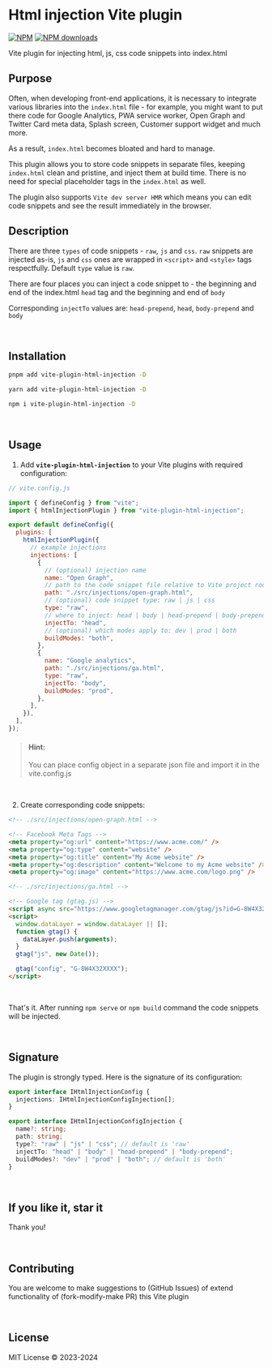 # Html injection Vite plugin

[![NPM](https://img.shields.io/npm/v/vite-plugin-html-injection)](https://www.npmjs.com/package/vite-plugin-html-injection)
[![NPM downloads](https://img.shields.io/npm/dt/vite-plugin-html-injection)](https://www.npmjs.com/package/vite-plugin-html-injection)

Vite plugin for injecting html, js, css code snippets into index.html

## Purpose

Often, when developing front-end applications, it is necessary to integrate various libraries into the `index.html` file - for example, you might want to put there code for Google Analytics, PWA service worker, Open Graph and Twitter Card meta data, Splash screen, Customer support widget and much more.

As a result, `index.html` becomes bloated and hard to manage.

This plugin allows you to store code snippets in separate files, keeping `index.html` clean and pristine, and inject them at build time. There is no need for special placeholder tags in the `index.html` as well.

The plugin also supports `Vite dev server HMR` which means you can edit code snippets and see the result immediately in the browser.

## Description

There are three `types` of code snippets - `raw`, `js` and `css`. `raw` snippets are injected as-is, `js` and `css` ones are wrapped in `<script>` and `<style>` tags respectfully. Default `type` value is `raw`.

There are four places you can inject a code snippet to - the beginning and end of the index.html `head` tag and the beginning and end of `body`

Corresponding `injectTo` values are: `head-prepend`, `head`, `body-prepend` and `body`

<br>

## Installation

```bash
pnpm add vite-plugin-html-injection -D
```
```bash
yarn add vite-plugin-html-injection -D
```
```bash
npm i vite-plugin-html-injection -D
```

<br>

## Usage

1. Add **`vite-plugin-html-injection`** to your Vite plugins with required configuration:

```js
// vite.config.js

import { defineConfig } from "vite";
import { htmlInjectionPlugin } from "vite-plugin-html-injection";

export default defineConfig({
  plugins: [
    htmlInjectionPlugin({
      // example injections
      injections: [
        {
          // (optional) injection name
          name: "Open Graph",
          // path to the code snippet file relative to Vite project root
          path: "./src/injections/open-graph.html",
          // (optional) code snippet type: raw | js | css
          type: "raw",
          // where to inject: head | body | head-prepend | body-prepend
          injectTo: "head",
          // (optional) which modes apply to: dev | prod | both
          buildModes: "both",
        },
        {
          name: "Google analytics",
          path: "./src/injections/ga.html",
          type: "raw",
          injectTo: "body",
          buildModes: "prod",
        },
      ],
    }),
  ],
});
```

> #### Hint:
>
> You can place config object in a separate json file and import it in the vite.config.js

<br>

2. Create corresponding code snippets:

```html
<!-- ./src/injections/open-graph.html -->

<!-- Facebook Meta Tags -->
<meta property="og:url" content="https://www.acme.com/" />
<meta property="og:type" content="website" />
<meta property="og:title" content="My Acme website" />
<meta property="og:description" content="Welcome to my Acme website" />
<meta property="og:image" content="https://www.acme.com/logo.png" />
```

```html
<!-- ./src/injections/ga.html -->

<!-- Google tag (gtag.js) -->
<script async src="https://www.googletagmanager.com/gtag/js?id=G-8W4X32XXXX" />
<script>
  window.dataLayer = window.dataLayer || [];
  function gtag() {
    dataLayer.push(arguments);
  }
  gtag("js", new Date());

  gtag("config", "G-8W4X32XXXX");
</script>
```

<br>

That's it. After running `npm serve` or `npm build` command the code snippets will be injected.

<br>

## Signature

The plugin is strongly typed. Here is the signature of its configuration:

```ts
export interface IHtmlInjectionConfig {
  injections: IHtmlInjectionConfigInjection[];
}

export interface IHtmlInjectionConfigInjection {
  name?: string;
  path: string;
  type?: "raw" | "js" | "css"; // default is 'raw'
  injectTo: "head" | "body" | "head-prepend" | "body-prepend";
  buildModes?: "dev" | "prod" | "both"; // default is 'both'
}
```

<br>

## If you like it, star it

Thank you!

<br>

## Contributing

You are welcome to make suggestions to (GitHub Issues) of extend functionality of (fork-modify-make PR) this Vite plugin

<br>

## License

MIT License © 2023-2024

